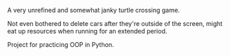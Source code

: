A very unrefined and somewhat janky turtle crossing game. 

Not even bothered to delete cars after they're outside of the screen, might eat up resources when running for an extended period. 

Project for practicing OOP in Python.
